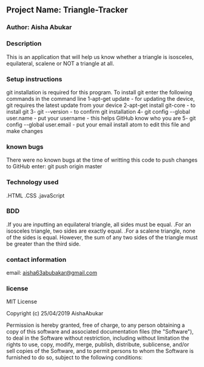 ## Project Name: Triangle-Tracker
### Author: Aisha Abukar
### Description
This is an application that will help us know whether a triangle is isosceles, equilateral, scalene or NOT a triangle at all.

### Setup instructions
git installation is required for this program.
To install git enter the following commands in the command line
1-apt-get update - for updating the device, git requires the latest update from your device
2-apt-get install git-core - to install git
3- git --version - to confirm git installation
4- git config --global user.name - put your username - this helps GitHub know who you are
5- git config --global user.email - put your email
install atom to edit this file and make changes
### known bugs
There were no known bugs at the time of writting this code
to push changes to GitHub enter: git push origin master
### Technology used
.HTML
.CSS
.javaScript
### BDD
.If you are inputting an equilateral triangle, all sides must be equal.
.For an isosceles triangle, two sides are exactly equal.
.For a scalene triangle, none of the sides is equal. However, the sum of any two sides of the triangle must be greater than the third side.
### contact information
email: aisha63abubakar@gmail.com
### license
MIT License

Copyright (c) 25/04/2019 AishaAbukar

Permission is hereby granted, free of charge, to any person obtaining a copy
of this software and associated documentation files (the "Software"), to deal
in the Software without restriction, including without limitation the rights
to use, copy, modify, merge, publish, distribute, sublicense, and/or sell
copies of the Software, and to permit persons to whom the Software is
furnished to do so, subject to the following conditions:
